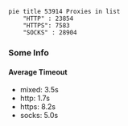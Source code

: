 
```mermaid
pie title 53914 Proxies in list
    "HTTP" : 23854
    "HTTPS": 7583
    "SOCKS" : 28904
```

### Some Info
#### Average Timeout

- mixed: 3.5s
- http: 1.7s
- https: 8.2s
- socks: 5.0s